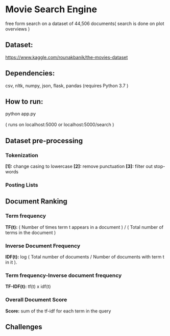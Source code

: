 # Movie Search Engine


free form search on a dataset of 44,506 documents( search is done on plot overviews )
## Dataset:
https://www.kaggle.com/rounakbanik/the-movies-dataset


## Dependencies:
csv, nltk, numpy, json, flask, pandas
(requires Python 3.7 )

## How to run:
python app.py <br/> <br/>
( runs on localhost:5000 or localhost:5000/search )


## Dataset pre-processing
### Tokenization
  __[1]:__ change casing to lowercase
  __[2]:__ remove punctuation
  __[3]:__ filter out stop-words

### Posting Lists
  

## Document Ranking

### Term frequency
__TF(t):__ ( Number of times term t appears in a document ) / ( Total number of terms in the document )
### Inverse Document Frequency
__IDF(t):__ log ( Total number of documents / Number of documents with term t in it ).
### Term frequency-Inverse document frequency
__TF-IDF(t):__ tf(t) x idf(t)
### Overall Document Score
__Score:__  sum of the tf-idf for each term in the query

## Challenges
